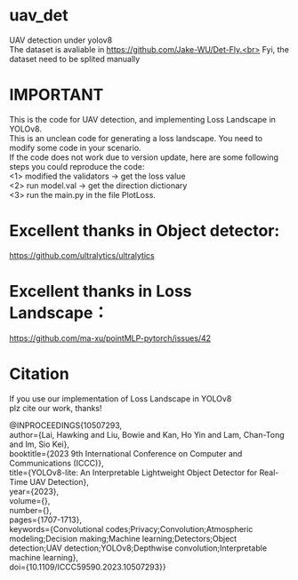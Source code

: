 # uav_det
UAV detection under yolov8<br>
The dataset is avaliable in https://github.com/Jake-WU/Det-Fly.<br>
Fyi, the dataset need to be splited manually<br>
# IMPORTANT
This is the code for UAV detection, and implementing Loss Landscape in YOLOv8.<br>
This is an unclean code for generating a loss landscape. You need to modify some code in your scenario.<br>
If the code does not work due to version update, here are some following steps you could reproduce the code:<br>
<1> modified the validators -> get the loss value<br>
<2> run model.val -> get the direction dictionary<br>
<3> run the main.py in the file PlotLoss.<br>

# Excellent thanks in Object detector:
https://github.com/ultralytics/ultralytics

# Excellent thanks in Loss Landscape：
https://github.com/ma-xu/pointMLP-pytorch/issues/42

# Citation
If you use our implementation of Loss Landscape in YOLOv8<br>
plz cite our work, thanks!<br>

@INPROCEEDINGS{10507293,<br>
  author={Lai, Hawking and Liu, Bowie and Kan, Ho Yin and Lam, Chan-Tong and Im, Sio Kei},<br>
  booktitle={2023 9th International Conference on Computer and Communications (ICCC)}, <br>
  title={YOLOv8-lite: An Interpretable Lightweight Object Detector for Real-Time UAV Detection}, <br>
  year={2023},<br>
  volume={},<br>
  number={},<br>
  pages={1707-1713},<br>
  keywords={Convolutional codes;Privacy;Convolution;Atmospheric modeling;Decision making;Machine learning;Detectors;Object detection;UAV detection;YOLOv8;Depthwise convolution;Interpretable machine learning},<br>
  doi={10.1109/ICCC59590.2023.10507293}}<br>
